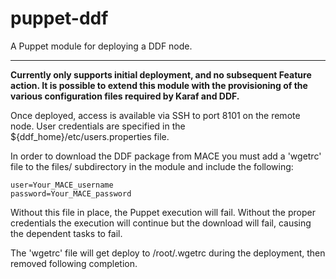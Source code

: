 # puppet-ddf

A Puppet module for deploying a DDF node.

---

**Currently only supports initial deployment, and no subsequent Feature
action.  It is possible to extend this module with the provisioning of
the various configuration files required by Karaf and DDF.**

Once deployed, access is available via SSH to port 8101 on the remote node.  User credentials are specified in the ${ddf_home}/etc/users.properties file.

In order to download the DDF package from MACE you must add a 'wgetrc' file to the files/ subdirectory in the module and include the following:

```
user=Your_MACE_username
password=Your_MACE_password
```

Without this file in place, the Puppet execution will fail.  Without the proper credentials the execution will continue but the download will fail, causing the dependent tasks to fail.

The 'wgetrc' file will get deploy to /root/.wgetrc during the deployment, then removed following completion.
